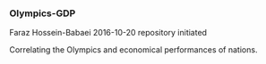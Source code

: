### Olympics-GDP

Faraz Hossein-Babaei    2016-10-20    repository initiated

Correlating the Olympics and economical performances of nations.

